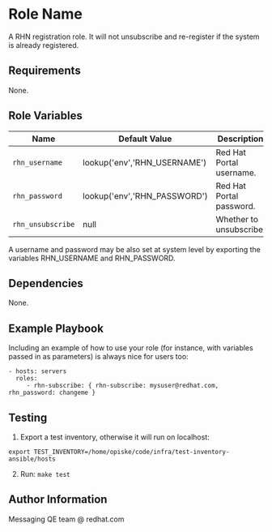 Role Name
=========

A RHN registration role. It will not unsubscribe and re-register if the system is already registered.

Requirements
------------

None.

Role Variables
--------------

| Name              | Default Value       | Description          |
|-------------------|---------------------|----------------------|
| `rhn_username` | lookup('env','RHN_USERNAME') | Red Hat Portal username. |
| `rhn_password` | lookup('env','RHN_PASSWORD') | Red Hat Portal password. |
| `rhn_unsubscribe` | null | Whether to unsubscribe. |

A username and password may be also set at system level by exporting the variables RHN_USERNAME and RHN_PASSWORD.

Dependencies
------------

None.

Example Playbook
----------------

Including an example of how to use your role (for instance, with variables passed in as parameters) is always nice for users too:

    - hosts: servers
      roles:
         - rhn-subscribe: { rhn-subscribe: mysuser@redhat.com, rhn_password: changeme }


Testing
-------

1. Export a test inventory, otherwise it will run on localhost:

`export TEST_INVENTORY=/home/opiske/code/infra/test-inventory-ansible/hosts`

2. Run:
`make test`

Author Information
------------------

Messaging QE team @ redhat.com
